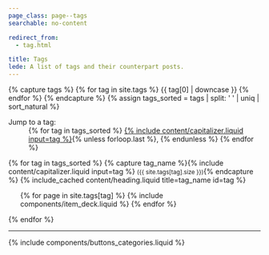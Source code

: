 ```yaml
---
page_class: page--tags
searchable: no-content

redirect_from:
  - tag.html

title: Tags
lede: A list of tags and their counterpart posts.
---
```


{% capture tags %}
    {% for tag in site.tags %}
        {{ tag[0] | downcase }}
    {% endfor %}
{% endcapture %}
{% assign tags_sorted = tags | split: ' ' | uniq | sort_natural %}
<dl role="navigation">
    <dt>Jump to a tag:</dt>
    <dd>
        {% for tag in tags_sorted %}
            <a href="#{{ tag }}" title="Jump to all posts tagged under {% include content/capitalizer.liquid input=tag %}">{% include content/capitalizer.liquid input=tag %}</a>{% unless forloop.last %}, {% endunless %}
        {% endfor %}
    </dd>
</dl>
<div class="h-feed" id="tags">
    {% for tag in tags_sorted %}
        {% capture tag_name %}{% include content/capitalizer.liquid input=tag %} <small>({{ site.tags[tag].size }})</small>{% endcapture %}
        {% include_cached content/heading.liquid title=tag_name id=tag %}
        <ol class="deck" role="list">
            {% for page in site.tags[tag] %}
                {% include components/item_deck.liquid %}
            {% endfor %}
        </ol>
    {% endfor %}
</div>

--------

{% include components/buttons_categories.liquid %}
